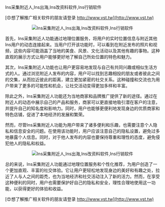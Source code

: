 Ins采集附近人,Ins出海,Ins改资料软件,Ins行销软件

[😍想了解推广相关软件的朋友请登录 http://www.vst.tw](http://www.vst.tw)

 <center><img src="https://vst.tw/MP4/tuiguang/png/7.png" alt="Ins采集附近人,Ins出海,Ins改资料软件,Ins行销软件"></center>

首先，Ins采集附近人功能通过地理位置服务，将用户的实时位置信息与附近其他Ins用户的动态连接起来。当用户打开该功能时，可以看到在附近发布的照片和视频，这些内容可能涵盖了当地的美食、风景、文化活动以及其他有趣的事物。这种直观的展示方式让用户能够更好地了解自己所处位置的特色和魅力。

其次，Ins采集附近人功能也让用户更容易地发现与自己有共同兴趣或相似生活方式的人。通过浏览附近人发布的内容，用户可以找到志趣相投的朋友或者彼此之间的交集，从而拉近彼此的距离，建立更加紧密的社交关系。这种碰撞和交流也为用户带来了更多的可能性和机会，让社交活动变得更加多样和丰富。

除此之外，Ins采集附近人功能还为当地商家和品牌推广提供了新的途径。通过在附近人的动态中展示自己的产品和服务，商家可以更直接地吸引潜在客户的注意，并提升自己的知名度和影响力。同时，用户也能够更便利地发现身边的优质商家和特色店铺，促进了本地经济的发展和繁荣。

然而，尽管Ins采集附近人功能为用户带来了诸多便利和乐趣，也需要注意个人隐私和信息安全的问题。在使用该功能时，用户应该注意自己的隐私设置，避免过多地暴露个人信息。同时，对于他人发布的内容也要保持尊重和理性的态度，避免侵犯他人的隐私和权益。

 <center><img src="https://vst.tw/MP4/tuiguang/png/0.png" alt="Ins采集附近人,Ins出海,Ins改资料软件,Ins行销软件"></center>

总的来说，Ins采集附近人功能通过地理位置服务和个性化推荐，为用户创造了一个更加直观、丰富的社交体验。它让用户更轻松地发现身边的美好和有趣之处，拉近了人与人之间的距禿，也为当地经济和社交活动注入了新的活力。然而，在享受这种便利的同时，用户也需要保护好自己的隐私和安全，理性合理地使用这一功能，以获得更好的体验和收益。

[😍想了解推广相关软件的朋友请登录 http://www.vst.tw](http://www.vst.tw)



